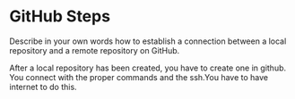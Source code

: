 # GitHub Steps

Describe in your own words how to establish a connection between a local repository and a remote repository on GitHub.

After a local repository has been created, you have to create one in github. You connect with the proper commands and the ssh.You have to have internet to do this.